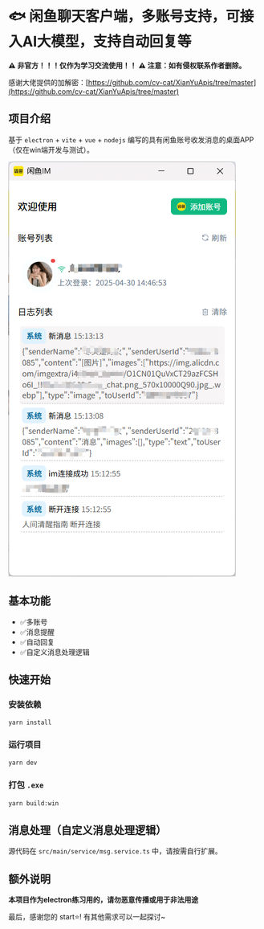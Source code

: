 # 🐟 闲鱼聊天客户端，多账号支持，可接入AI大模型，支持自动回复等

**⚠️ 非官方！！！仅作为学习交流使用！！**
**⚠️ 注意：如有侵权联系作者删除。**

感谢大佬提供的加解密：[https://github.com/cv-cat/XianYuApis/tree/master](https://github.com/cv-cat/XianYuApis/tree/master)

## 项目介绍

基于 `electron` + `vite` + `vue` + `nodejs` 编写的具有闲鱼账号收发消息的桌面APP（仅在win端开发与测试）。

![/docs/images/des.png](/docs/images/des.png)

## 基本功能

- ✅多账号
- ✅消息提醒
- ✅自动回复
- ✅自定义消息处理逻辑

## 快速开始

### 安装依赖

```bash
yarn install
```

### 运行项目

```bash
yarn dev
```

### 打包 `.exe` 

```bash
yarn build:win
```

## 消息处理（自定义消息处理逻辑）

源代码在 `src/main/service/msg.service.ts` 中，请按需自行扩展。


## 额外说明

**本项目作为electron练习用的，请勿恶意传播或用于非法用途**

最后，感谢您的 start⭐!  有其他需求可以一起探讨~
